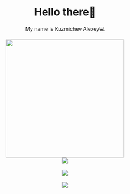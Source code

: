 <div id="titl" align="center">
  <h1 font-size='10px'>Hello there&#128075;</h1>
  <p> My name is Kuzmichev Alexey&#128187;</p>
</div>

<div id="header" align="center">
  <img src="https://media.giphy.com/media/qgQUggAC3Pfv687qPC/giphy.gif" width="320"/>
</div>

<!-- <div id="badges" align="center">
  <a href="https://www.codewars.com/users/LineCoran">
    <img src="https://img.shields.io/badge/Codewars-red?style=for-the-badge&logo=Codewars&logoColor=white" alt="Codewars Badge"/>
  </a>
  <a href="https://t.me/linecoran">
    <img src="https://img.shields.io/badge/Telegram-blue?style=for-the-badge&logo=telegram&logoColor=white" alt="Telegram Badge"/>
  </a>
  <a href="https://discordapp.com/users/872181479680122892/">
    <img src="https://img.shields.io/badge/Discord-purple?style=for-the-badge&logo=Discord&logoColor=white" alt="Discord Badge"/>
  </a>
  <a href="mailto: vppisya@gmail.com">
    <img src="https://img.shields.io/badge/Gmail-red?style=for-the-badge&logo=Gmail&logoColor=white" alt="Gmail Badge"/>
  </a>
  <a href="https://github.com/linecoran">
    <img src="https://img.shields.io/badge/GitHub-red?style=for-the-badge&logo=GitHub&logoColor=white" alt="GitHub Badge"/>
  </a>
</div>
<div id="views_counter " align="center">
  <img src="https://komarev.com/ghpvc/?username=linecoran" alt=""/>
</div> -->

<!-- <div id="main">
  <div id="about_me">
    <h2>About me </h2>
  </div> -->
  <!-- <div id="skills">
    <h2>Skills and Technologies</h2>
    <div id='logo' align='center'>
  <img src="https://github.com/devicons/devicon/blob/master/icons/html5/html5-original.svg" title="HTML5" alt="HTML" width="60" height="60"/>&nbsp;
  <img src="https://github.com/devicons/devicon/blob/master/icons/css3/css3-original.svg" title="CSS3" alt="CSS" width="60" height="60"/>&nbsp;
  <img src="https://github.com/devicons/devicon/blob/master/icons/sass/sass-original.svg" title="SASS" alt="SASS" width="60" height="60"/>&nbsp;
  <img src="https://github.com/devicons/devicon/blob/master/icons/javascript/javascript-original.svg" title="JavaScript" alt="JavaScript" width="60" height="60"/>&nbsp;     
   <img src="https://github.com/devicons/devicon/blob/master/icons/figma/figma-original.svg" title="Figma"  alt="Figma" width="60" height="60"/>&nbsp;
  <img src="https://github.com/devicons/devicon/blob/master/icons/vscode/vscode-original.svg" title="VS Code"  alt="VS Code" width="60" height="60"/>&nbsp; -->
    
<!-- NEW TABLE TEST START     -->
    
<!-- <table align="center">
  
  <tbody>
    <tr>
      <td align="center">
        <div><img src="https://user-images.githubusercontent.com/104069255/226161757-ba36e6a6-92c5-4e34-971d-f1e3720b75d8.png" /></div>
        <p align="center"><strong><a href="https://github.com/linecoran/fractales">Source</a> / <a href="https://linecoran.github.io/fractales/">Deploy</a></strong></p>
      </td>
      <td align="left">
        <h3><a href="https://linecoran.github.io/fractales/">Fractales</a></h3>
        <p><strong>Description: </strong>This is my first project where I used JavaScript. I used native JS and Canvas  The algorithm is as follows:<br>
- You press the "tap" button and put three dots (triangle vertices) in an arbitrary place on the canvas.<br>
- Put your fourth point anywhere on the white part of the screen.<br>
- Press the "start" button and observe the magic.<br>
P.S. You can change the speed for a clearer effect.</p>
        <p><strong>Features: </strong>Canvas, Setting Panel, Algorithm for creating fractale.</p>
        <p><strong>Stack: </strong>HTML, CSS, JavaScript</p>
      </td>
    </tr>
  </tbody>

  <tbody>
    <tr>
      <td align="center">
        <div><img src="https://user-images.githubusercontent.com/104069255/226162000-5ca5d617-04a7-4bde-bfb4-82b4e6c84182.png" /></div>
        <p align="center"><strong><a href="https://github.com/linecoran/rsschool-cv_stage0">Source</a> / <a href="https://linecoran.github.io/rsschool-cv_stage0/">Deploy</a></strong></p>
      </td>
      <td align="left">
        <h3><a href="https://linecoran.github.io/rsschool-cv_stage0/">RSSchool CV</a></h3>
        <p><strong>Description: </strong>The first assignment in the Rolling Scopes Pre-School Front-end JavaScript course. I had to create a one-page site with information about myself.</p>
        <p><strong>Features: </strong>Two themes, adaptive</p>
        <p><strong>Stack: </strong>HTML, CSS, JavaScript, BEM</p>
      </td>
    </tr>
  </tbody>


  <tbody>
    <tr>
      <td align="center">
        <div><img src="https://user-images.githubusercontent.com/104069255/226162237-e5b40967-6283-4e0d-bdd8-f21433602a50.png" /></div>
        <p align="center"><strong><a href="https://github.com/LineCoran/projects_stage_0/tree/travel">Source</a> / <a href="https://linecoran.github.io/projects_stage_0/travel/">Deploy</a></strong></p>
      </td>
      <td align="left">
        <h3><a href="https://linecoran.github.io/projects_stage_0/travel/">Travel</a></h3>
        <p><strong>Description: </strong>Educational project - Travel one-page website.</p>
        <p><strong>Features: </strong>Adaptive-flexible layout for any screen extension, burger menu for screens smaller than 768px, an infinite slider with popular destination cards, a pop-up with login component. </p>
        <p><strong>Stack: </strong>HTML, CSS, JavaScript, BEM</p>
      </td>
    </tr>
  </tbody>
  
  <tbody>
    <tr>
      <td align="center">
        <div><img src="https://user-images.githubusercontent.com/104069255/226162656-6bb287c3-ca51-4009-8a15-abb8b0b6dc0b.png" /></div>
        <p align="center"><strong><a href="https://github.com/linecoran/projects_stage_0/tree/momentum">Source</a> / <a href="https://linecoran.github.io/projects_stage_0/momentum/">Deploy</a></strong></p>
      </td>
      <td align="left">
        <h3><a href="https://linecoran.github.io/projects_stage_0/momentum/">Momentum</a></h3>
        <p><strong>Description: </strong>Momentum is an analogue of the Chrome Web Store app of the same name.</p>
        <p><strong>Features: </strong>The app shows the time and the user's name. The background image and welcome message change depending on the time of day. The app has a clock, an image slider, weather widgets, an audio player, a day quote block, and settings. Local storage is used to store the user name and locality - local storage.</p>
        <p><strong>Stack: </strong>HTML, CSS, JavaScript, Webpack</p>
      </td>
    </tr>
  </tbody>
  
  <tbody>
    <tr>
      <td align="center">
        <div><img src="https://user-images.githubusercontent.com/104069255/226162779-081eac62-3595-4016-a93e-8838a0828a13.png" /></div>
        <p align="center"><strong><a href="https://github.com/linecoran/projects_stage_1/tree/online-zoo">Source</a> / <a href="https://linecoran.github.io/projects_stage_1/online-zoo/pages/main/">Deploy</a></strong></p>
      </td>
      <td align="left">
        <h3><a href="https://linecoran.github.io/projects_stage_1/online-zoo/pages/main/">Online zoo</a></h3>
        <p><strong>Description: </strong>Online-zoo is a site where information about animals from various zoos with webcams is collected.</p>
        <p><strong>Features: </strong>Adaptive-flexible layout for any screen extension, burger menu for screens smaller than 768px, an infinite slider with popular destination cards, a pop-up with login component.</p>
        <p><strong>Stack: </strong>HTML, CSS, JavaScript</p>
      </td>
    </tr>
  </tbody>
  
  <tbody>
    <tr>
      <td align="center">
        <div><img src="https://user-images.githubusercontent.com/104069255/226162931-f2bcec06-1e17-4d08-84de-0774e910a9d7.png" /></div>
        <p align="center"><strong><a href="https://github.com/linecoran/projects_stage_1/tree/codejam">Source</a> / <a href="https://linecoran.github.io/projects_stage_1/codejam-the-gem-puzzle/">Deploy</a></strong></p>
      </td>
      <td align="left">
        <h3><a href="https://linecoran.github.io/projects_stage_1/codejam-the-gem-puzzle/">Gem puzzle</a></h3>
        <p><strong>Description: </strong>Classic game - Gem Puzzle. Game is a sliding puzzle that consists of a frame of numbered square tiles in random order with one tile missing.</p>
        <p><strong>Features: </strong>Saving the game state in LocaleStorage, modal window with the time spent and the number of moves.</p>
        <p><strong>Stack: </strong>HTML, CSS, JavaScript</p>
      </td>
    </tr>
  </tbody>
  
  <tbody>
    <tr>
      <td align="center">
        <div><img src="https://user-images.githubusercontent.com/104069255/226163130-e72bd1be-1d03-492f-ae47-409c20166deb.png" /></div>
        <p align="center"><strong><a href="https://github.com/linecoran/projects_stage_1/tree/songbirds">Source</a> / <a href="https://linecoran.github.io/projects_stage_1/songbirds/dist/">Deploy</a></strong></p>
      </td>
      <td align="left">
        <h3><a href="https://linecoran.github.io/projects_stage_1/songbirds/dist/">Songbirds</a></h3>
        <p><strong>Description: </strong>Songbird is a quiz app for recognizing birds by their voices.</p>
        <p><strong>Features: </strong>Animation, welcome, game and result pages, 2 languages, adaptive.</p>
        <p><strong>Stack: </strong>HTML, CSS, JavaScript, Webpack</p>
      </td>
    </tr>
  </tbody>
  
  <tbody>
    <tr>
      <td align="center">
        <div><img src="https://user-images.githubusercontent.com/104069255/226165720-c17c068d-238d-4f4a-a20e-7066e389cc0f.png" /></div>
        <p align="center"><strong><a href="https://github.com/Doooodie/online-store-team/pull/15">Source</a> / <a href="https://doooodie-online-store-team.netlify.app/">Deploy</a></strong></p>
      </td>
      <td align="left">
        <h3><a href="https://doooodie-online-store-team.netlify.app/">Online store</a></h3>
        <p><strong>Description: </strong>Website for the sale of any product.</p>
        <p><strong>Features: </strong>Filtering, product search and sorting, switching views, cart page of selected products, pagination, promotion block, saving data to LocalStorage, checkout modal window, validation, product description page, age 404</p>
        <p><strong>Stack: </strong>React + TypeScript, React Router Dom, Redux Toolkit, Material UI, Styled components</p>
      </td>
    </tr>
  </tbody>
  
  <tbody>
    <tr>
      <td align="center">
        <div><img src="https://user-images.githubusercontent.com/104069255/226166050-a5f3ece0-8c14-4878-b477-cba1255cca9e.png" /></div>
        <p align="center"><strong><a href="https://github.com/LineCoran/dardarya-store/tree/develop">Source</a> / <a href="https://dardaryya.netlify.app/">Deploy</a></strong></p>
      </td>
      <td align="left">
        <h3><a href="https://dardaryya.netlify.app/">Dardarya</a></h3>
        <p><strong>Description: </strong>Website for calculating the cost of goods from China. This is a freelance project for my friend.</p>
        <p><strong>Features: </strong>Validation, feedback page, main page, settlement page, modal window with the final chec</p>
        <p><strong>Stack: </strong>React + TypeScript, React Router Dom, Redux Toolkit, Material UI, Styled components</p>
      </td>
    </tr>
  </tbody>
  
  <tbody>
    <tr>
      <td align="center">
        <div><img src="https://user-images.githubusercontent.com/104069255/226165609-ec9b5495-fa8a-4e52-ae74-6c65cf3bcde0.png" /></div>
        <p align="center"><strong><a href="https://github.com/Doooodie/online-store-team/pull/15">Frontend</a> / <strong><a href="https://github.com/Doooodie/rs-clone-backend">Backend</a> /<a href="https://doooodie-badoone-drive.vercel.app">Deploy</a></strong></p>
      </td>
      <td align="left">
        <h3><a href="https://doooodie-badoone-drive.vercel.app">Google Drive Clone</a></h3>
        <p><strong>Description: </strong>Full stack app similar to the real Google Drive. Teamwork of three people.</p>
        <p><strong>Features: </strong>Animation, authorization, registration, downloading and deleting files, 2 themes, language change</p>
        <p><strong>Stack: </strong>Frontend: React + TypeScript, React Router Dom, RTKQuery, Redux Toolkit, Three.js, Material UI, Styled components. Backend: NodeJS + Express, MySQL</p>
      </td>
    </tr>
  </tbody>

</table> -->
    
<!-- NEW TABLE TEST END     -->

  </div>
  <!-- <div id='education'>
    <h2 align='left'>Education</h2>
    <ul>
      <li>Head First O’Reilly Learning HTML, CSS</li>
      <li>Head First O’Reilly Learning JavaScript Programming</li>
      <li>Aditya Y. Bhargava Grokking Algorithms (<b>in progress</b>)</li>
      <li>Marijn Haverbeke El Eloquent JavaScript (<b>in progress</b>)</li>
      <li>Rolling Scopes School Stage 0 (<b>in progress</b>)</li>
    </ul>
  </div> -->
  <div id='stats' align='center'>
    <!-- <h2 align='left'>And some statistics...</h2> -->
    <img src="http://github-readme-streak-stats.herokuapp.com?user=linecoran&theme=merko&date_format=M%20j%5B%2C%20Y%5D"><br><br>
    <img src="https://github-readme-stats.vercel.app/api/top-langs/?username=linecoran"><br><br>
    <img src="https://www.codewars.com/users/LineCoran/badges/large">
  </div>
  
</div>
